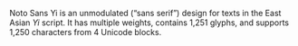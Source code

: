Noto Sans Yi is an unmodulated (“sans serif”) design for texts in the East Asian _Yi_ script. It has multiple weights, contains 1,251 glyphs, and supports 1,250 characters from 4 Unicode blocks.